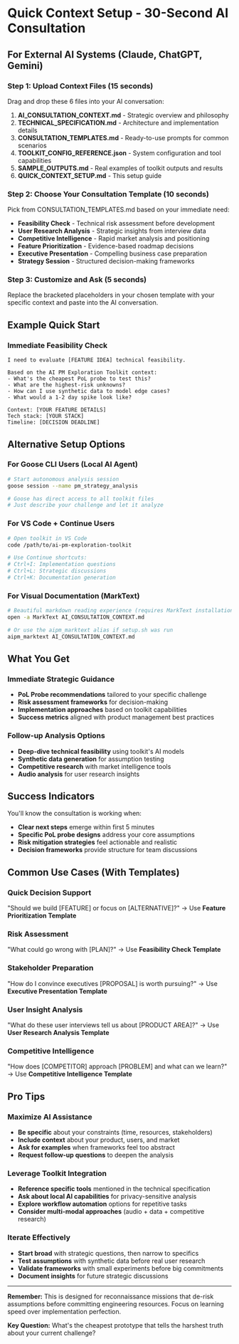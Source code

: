 # Quick Context Setup - 30-Second AI Consultation

## For External AI Systems (Claude, ChatGPT, Gemini)

### Step 1: Upload Context Files (15 seconds)
Drag and drop these 6 files into your AI conversation:

1. **AI_CONSULTATION_CONTEXT.md** - Strategic overview and philosophy
2. **TECHNICAL_SPECIFICATION.md** - Architecture and implementation details  
3. **CONSULTATION_TEMPLATES.md** - Ready-to-use prompts for common scenarios
4. **TOOLKIT_CONFIG_REFERENCE.json** - System configuration and tool capabilities
5. **SAMPLE_OUTPUTS.md** - Real examples of toolkit outputs and results
6. **QUICK_CONTEXT_SETUP.md** - This setup guide

### Step 2: Choose Your Consultation Template (10 seconds)
Pick from CONSULTATION_TEMPLATES.md based on your immediate need:

- **Feasibility Check** - Technical risk assessment before development
- **User Research Analysis** - Strategic insights from interview data
- **Competitive Intelligence** - Rapid market analysis and positioning  
- **Feature Prioritization** - Evidence-based roadmap decisions
- **Executive Presentation** - Compelling business case preparation
- **Strategy Session** - Structured decision-making frameworks

### Step 3: Customize and Ask (5 seconds)
Replace the bracketed placeholders in your chosen template with your specific context and paste into the AI conversation.

## Example Quick Start

### Immediate Feasibility Check
```
I need to evaluate [FEATURE IDEA] technical feasibility.

Based on the AI PM Exploration Toolkit context:
- What's the cheapest PoL probe to test this?
- What are the highest-risk unknowns?  
- How can I use synthetic data to model edge cases?
- What would a 1-2 day spike look like?

Context: [YOUR FEATURE DETAILS]
Tech stack: [YOUR STACK]
Timeline: [DECISION DEADLINE]
```

## Alternative Setup Options

### For Goose CLI Users (Local AI Agent)
```bash
# Start autonomous analysis session
goose session --name pm_strategy_analysis

# Goose has direct access to all toolkit files
# Just describe your challenge and let it analyze
```

### For VS Code + Continue Users
```bash
# Open toolkit in VS Code
code /path/to/ai-pm-exploration-toolkit

# Use Continue shortcuts:
# Ctrl+I: Implementation questions
# Ctrl+L: Strategic discussions  
# Ctrl+K: Documentation generation
```

### For Visual Documentation (MarkText)
```bash
# Beautiful markdown reading experience (requires MarkText installation)
open -a MarkText AI_CONSULTATION_CONTEXT.md

# Or use the aipm_marktext alias if setup.sh was run
aipm_marktext AI_CONSULTATION_CONTEXT.md
```

## What You Get

### Immediate Strategic Guidance
- **PoL Probe recommendations** tailored to your specific challenge
- **Risk assessment frameworks** for decision-making
- **Implementation approaches** based on toolkit capabilities
- **Success metrics** aligned with product management best practices

### Follow-up Analysis Options
- **Deep-dive technical feasibility** using toolkit's AI models
- **Synthetic data generation** for assumption testing
- **Competitive research** with market intelligence tools
- **Audio analysis** for user research insights

## Success Indicators

You'll know the consultation is working when:
- **Clear next steps** emerge within first 5 minutes
- **Specific PoL probe designs** address your core assumptions
- **Risk mitigation strategies** feel actionable and realistic  
- **Decision frameworks** provide structure for team discussions

## Common Use Cases (With Templates)

### Quick Decision Support
"Should we build [FEATURE] or focus on [ALTERNATIVE]?"
→ Use **Feature Prioritization Template**

### Risk Assessment  
"What could go wrong with [PLAN]?"
→ Use **Feasibility Check Template**

### Stakeholder Preparation
"How do I convince executives [PROPOSAL] is worth pursuing?"
→ Use **Executive Presentation Template**

### User Insight Analysis
"What do these user interviews tell us about [PRODUCT AREA]?"
→ Use **User Research Analysis Template**

### Competitive Intelligence
"How does [COMPETITOR] approach [PROBLEM] and what can we learn?"
→ Use **Competitive Intelligence Template**

## Pro Tips

### Maximize AI Assistance
- **Be specific** about your constraints (time, resources, stakeholders)
- **Include context** about your product, users, and market
- **Ask for examples** when frameworks feel too abstract
- **Request follow-up questions** to deepen the analysis

### Leverage Toolkit Integration  
- **Reference specific tools** mentioned in the technical specification
- **Ask about local AI capabilities** for privacy-sensitive analysis
- **Explore workflow automation** options for repetitive tasks
- **Consider multi-modal approaches** (audio + data + competitive research)

### Iterate Effectively
- **Start broad** with strategic questions, then narrow to specifics
- **Test assumptions** with synthetic data before real user research
- **Validate frameworks** with small experiments before big commitments
- **Document insights** for future strategic discussions

---

**Remember:** This is designed for reconnaissance missions that de-risk assumptions before committing engineering resources. Focus on learning speed over implementation perfection.

**Key Question:** What's the cheapest prototype that tells the harshest truth about your current challenge?